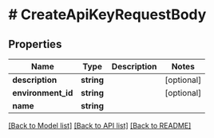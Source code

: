 # # CreateApiKeyRequestBody

## Properties

Name | Type | Description | Notes
------------ | ------------- | ------------- | -------------
**description** | **string** |  | [optional]
**environment_id** | **string** |  | [optional]
**name** | **string** |  |

[[Back to Model list]](../../README.md#models) [[Back to API list]](../../README.md#endpoints) [[Back to README]](../../README.md)
